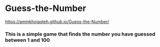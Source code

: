 # Guess-the-Number

https://aminkhojasteh.github.io/Guess-the-Number/

### This is a simple game that finds the number you have guessed between 1 and 100
